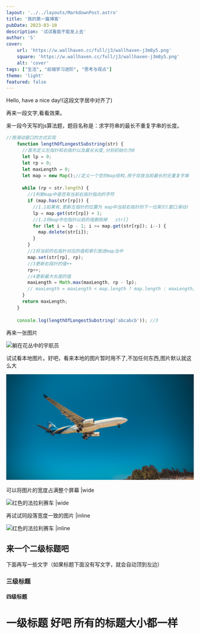 ```yaml
---
layout: '../../layouts/MarkdownPost.astro'
title: '我的第一篇博客'
pubDate: 2023-03-10
description: '试试看能不能发上去'
author: 'S'
cover:
    url: 'https://w.wallhaven.cc/full/j3/wallhaven-j3m8y5.png'
    square: 'https://w.wallhaven.cc/full/j3/wallhaven-j3m8y5.png'
    alt: 'cover'
tags: ["生活", "前端学习进阶", "思考与观点"]
theme: 'light'
featured: false
---
```


Hello, have a nice day!(这段文字居中对齐了)

再来一段文字,看看效果。

来一段今天写的js算法题，题目名称是：求字符串的最长不重复字串的长度。
``` js
//用滑动窗口的方式实现
    function lengthOfLongestSubstring(str) {
      //首先定义左指针和右指针以及最长长度,分别初始化为0
      let lp = 0;
      let rp = 0;
      let maxLength = 0;
      let map = new Map();//定义一个空的map结构,用于存放当前最长的无重复字串

      while (rp < str.length) {
        //1判断map中是否有当前右指针指向的字符
        if (map.has(str[rp])) {
          //1.1如果有,更新左指针的位置为 map中当前右指针的下一位索引(窗口滑动)
          lp = map.get(str[rp]) + 1;
          //1.2将map中左指针以前的值删除掉   str[]
          for (let i = lp - 1; i >= map.get(str[rp]); i--) {
            map.delete(str[i]);
          }
        }
        //2将当前的右指针对应的值和索引放进map当中
        map.set(str[rp], rp);
        //3更新右指针的值++
        rp++;
        //4更新最大长度的值
        maxLength = Math.max(maxLength, rp - lp);
        // maxLength = maxLength < map.length ? map.length : maxLength;
      }
      return maxLength;
    }

    console.log(lengthOfLongestSubstring('abcabcb')); //3
```

再来一张图片

![躺在花丛中的宇航员](https://w.wallhaven.cc/full/1p/wallhaven-1p398w.jpg)

试试看本地图片。好吧，看来本地的图片暂时用不了,不加任何东西,图片默认就这么大

![蓝天之下的蓝色飞机](../upload/plane.png)

可以将图片的宽度占满整个屏幕 |wide

![红色的法拉利赛车 |wide](https://w.wallhaven.cc/full/1k/wallhaven-1ky369.jpg)

再试试同段落宽度一致的图片 |inline 

![红色的法拉利赛车 |inline](https://w.wallhaven.cc/full/1k/wallhaven-1ky369.jpg)

## 来一个二级标题吧

下面再写一些文字（如果标题下面没有写文字，就会自动顶到左边）

### 三级标题

#### 四级标题

# 一级标题 好吧 所有的标题大小都一样    



